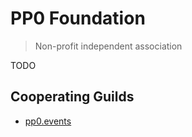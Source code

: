 # PP0 Foundation

> Non-profit independent association

TODO

## Cooperating Guilds

- [pp0.events](https://pp0.events)
